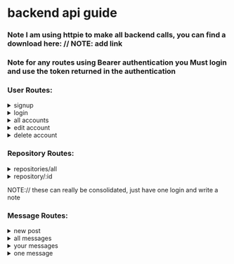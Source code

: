 # **backend api guide**
### **Note** I am using httpie to make all backend calls, you can find a download here: // NOTE: add link
### **Note** for any routes using Bearer authentication you **Must** login and use the token returned in the authentication




### User Routes:

<details><summary>signup</summary>
<p>

## POST: /api/signup
#### http POST localhost:8000/api/signup  password=123 email=absherlogan@gmail.com

```
HTTP/1.1 200 OK
Connection: keep-alive
Content-Length: 207
Content-Type: application/json; charset=utf-8
Date: Tue, 09 Oct 2018 20:32:16 GMT
ETag: W/"cf-j0f4nsY/RiDdqEsv3CVp111Phh4"
Set-Cookie: login-token=eyJhbGciOiJIUzI1NiIsInR5cCI6IkpXVCJ9.eyJ0b2tlbiI6IjIyMGFmNmMwMjc4MjdhZjcxZTk1YTgwNTJmOGVhNDQ5NzlhODM0NGRkZWM1OWFkZTMzYjE1ZDAzNjhkZGU1YzYiLCJpYXQiOjE1MzkxMTcxMzZ9.OxesvIKJpOiNgZsSZtScvC_KzAY_-49dR12qJyHOvTI; Max-Age=900000; Path=/; Expires=Sat, 20 Oct 2018 06:32:16 GMT
X-Powered-By: Express

"eyJhbGciOiJIUzI1NiIsInR5cCI6IkpXVCJ9.eyJ0b2tlbiI6IjIyMGFmNmMwMjc4MjdhZjcxZTk1YTgwNTJmOGVhNDQ5NzlhODM0NGRkZWM1OWFkZTMzYjE1ZDAzNjhkZGU1YzYiLCJpYXQiOjE1MzkxMTcxMzZ9.OxesvIKJpOiNgZsSZtScvC_KzAY_-49dR12qJyHOvTI"
```

</p>
</details>

<details><summary>login</summary>
<p>

## GET: /api/login
#### http -a absherlogan@gmail.com:123 GET localhost:8000/api/login

```
HTTP/1.1 200 OK
Connection: keep-alive
Content-Length: 226
Content-Type: application/json; charset=utf-8
Date: Tue, 09 Oct 2018 20:52:38 GMT
ETag: W/"e2-Ua/tX3cU0Ed06ScvrZiI+GlrQnw"
Set-Cookie: login-token=eyJhbGciOiJIUzI1NiIsInR5cCI6IkpXVCJ9.eyJ0b2tlbiI6IjE0MDJlNWZhYWMxZTZiYWI2NDQyM2MyYzZkZjI0ODY3MjUyZDEyZTM2YTBjMDNkOThmYTE3YzI2NmRiNjQwZjIiLCJpYXQiOjE1MzkxMTgzNTh9.TEXsbn2VaBRZJ8hIrUQ6r3MY33esJshWQ12mZWlVf2o; Max-Age=900000; Path=/; Expires=Sat, 20 Oct 2018 06:52:38 GMT
X-Powered-By: Express

{
    "__v": 0,
    "_id": "5bbd104f61fdf30d00163d77",
    "email": "absherlogan@gmail.com",
    "findHash": "1402e5faac1e6bab64423c2c6df24867252d12e36a0c03d98fa17c266db640f2",
    "password": "$2b$10$tH45HtJ4By.jIn.F9LokY.1iIHDIgBrcUxVI3b/qFLP6Oppuo3j3a"
}
```

</p>
</details>

<details><summary>all accounts</summary>
<p>

## GET: /api/allaccounts
#### http GET localhost:8000/api/allaccounts

```
HTTP/1.1 200 OK
Connection: keep-alive
Content-Length: 25
Content-Type: application/json; charset=utf-8
Date: Tue, 09 Oct 2018 20:48:33 GMT
ETag: W/"19-4pue+lS8iqXKAMmRQun4UZijiQE"
X-Powered-By: Express

[
    "absherlogan@gmail.com"
]
```

</p>
</details>

<details><summary>edit account</summary>
<p>

## PUT: /api/editaccount/:id
#### http -a absherlogan@gmail.com:123 PUT localhost:8000/api/editaccount/5bbd104f61fdf30d00163d77 email=newuser@new.com password=321

```
HTTP/1.1 200 OK
Connection: keep-alive
Content-Length: 163
Content-Type: application/json; charset=utf-8
Date: Tue, 09 Oct 2018 20:54:56 GMT
ETag: W/"a3-Yy1RCDkTOvD+s24aFE5fX3C7rpU"
X-Powered-By: Express

{
    "__v": 0,
    "_id": "5bbd104f61fdf30d00163d77",
    "email": "newuser@new.com",
    "findHash": "1402e5faac1e6bab64423c2c6df24867252d12e36a0c03d98fa17c266db640f2",
    "password": "321"
}
```

</p>
</details>

<details><summary>delete account</summary>
<p>

## DELETE: /api/deleteaccount/:id
#### http -a newuser@new.com:321 DELETE localhost:8000/api/deleteaccount/5bbd104f61fdf30d00163d77

```
HTTP/1.1 200 OK
Connection: keep-alive
Content-Length: 271
Content-Type: application/json; charset=utf-8
Date: Tue, 09 Oct 2018 21:06:30 GMT
ETag: W/"10f-Hwtvn8EOLbswQsW4xNao1iue5nc"
X-Powered-By: Express

{
    "$clusterTime": {
        "clusterTime": "6610466581401042945",
        "signature": {
            "hash": "l1pLszrCDncmLfpFHhGq0xGRFhg=",
            "keyId": "6609980859254571009"
        }
    },
    "electionId": "7fffffff0000000000000001",
    "n": 1,
    "ok": 1,
    "opTime": {
        "t": 1,
        "ts": "6610466581401042945"
    },
    "operationTime": "6610466581401042945"
}
```

</p>
</details>





### Repository Routes:

<details><summary>repositories/all</summary>
<p>


## GET: /api/repositories/all
#### http GET localhost:8000/api/repositories/all

```
HTTP/1.1 200 OK
Connection: keep-alive
Content-Length: 12061
Content-Type: application/json; charset=utf-8
Date: Mon, 08 Oct 2018 19:26:06 GMT
ETag: W/"2f1d-n9F5YEC0WhchowFM9Aj5N9BCCRo"
X-Powered-By: Express

[
    {
        "__v": 0,
        "_id": "5bbbae83841a2339b3f2d06c",
        "created_at": "2017-09-23T18:42:06Z",
        "name": "rapidcncmanufactoring",
        "size": 270,
        "updated_at": "2018-10-02T18:39:50Z"
    },
    {
        "__v": 0,
        "_id": "5bbbae83841a2339b3f2d06f",
        "created_at": "2018-05-26T18:21:02Z",
        "name": "my-javascript-algorithms",
        "size": 4,
        "updated_at": "2018-06-16T01:52:22Z"
    },
    {
        "__v": 0,
        "_id": "5bbbae83841a2339b3f2d073",
        "created_at": "2018-07-29T02:01:50Z",
        "name": "moch-facebook",
        "size": 24,
        "updated_at": "2018-08-10T05:27:17Z"
    },
    {
        "__v": 0,
        "_id": "5bbbae83841a2339b3f2d070",
        "created_at": "2017-12-03T23:08:53Z",
        "name": "random-things",
        "size": 1,
        "updated_at": "2017-12-03T23:08:53Z"
    },
    {
        "__v": 0,
        "_id": "5bbbae83841a2339b3f2d078",
        "created_at": "2017-08-08T16:03:12Z",
        "name": "seattle-javascript-401d17",
        "size": 2698,
        "updated_at": "2017-08-08T16:03:15Z"
    },
    {
        "__v": 0,
        "_id": "5bbbae83841a2339b3f2d072",
        "created_at": "2017-02-14T19:21:28Z",
        "name": "Grade-Fellows",
        "size": 217,
        "updated_at": "2017-05-10T21:23:43Z"
    },
    {
        "__v": 0,
        "_id": "5bbbae83841a2339b3f2d079",
        "created_at": "2017-03-21T23:24:44Z",
        "name": "06-ajax-and-json",
        "size": 425,
        "updated_at": "2017-03-21T23:24:46Z"
    }
]
```

</p>
</details>


<details><summary>repository/:id</summary>
<p>

## GET: /api/repositories/:id
#### http GET localhost:8000/api/repository/5bbbae83841a2339b3f2d06f/

```
HTTP/1.1 200 OK
Connection: keep-alive
Content-Length: 157
Content-Type: application/json; charset=utf-8
Date: Mon, 08 Oct 2018 19:51:39 GMT
ETag: W/"9d-gUc4kOig3LBk4+LdQxFBG6CfziY"
X-Powered-By: Express

{
    "__v": 0,
    "_id": "5bbbae83841a2339b3f2d06f",
    "created_at": "2018-05-26T18:21:02Z",
    "name": "my-javascript-algorithms",
    "size": 4,
    "updated_at": "2018-06-16T01:52:22Z"
}
```

</p>
</details>




NOTE:// these can really be consolidated, just have one login and write a note
### Message Routes:

<details><summary>new post</summary>
<p>

## GET: /api/login
#### http -a absherlogan@gmail.com:123 GET localhost:8000/api/login

```
HTTP/1.1 200 OK
Connection: keep-alive
Content-Length: 226
Content-Type: application/json; charset=utf-8
Date: Tue, 09 Oct 2018 20:52:38 GMT
ETag: W/"e2-Ua/tX3cU0Ed06ScvrZiI+GlrQnw"
Set-Cookie: login-token=eyJhbGciOiJIUzI1NiIsInR5cCI6IkpXVCJ9.eyJ0b2tlbiI6IjE0MDJlNWZhYWMxZTZiYWI2NDQyM2MyYzZkZjI0ODY3MjUyZDEyZTM2YTBjMDNkOThmYTE3YzI2NmRiNjQwZjIiLCJpYXQiOjE1MzkxMTgzNTh9.TEXsbn2VaBRZJ8hIrUQ6r3MY33esJshWQ12mZWlVf2o; Max-Age=900000; Path=/; Expires=Sat, 20 Oct 2018 06:52:38 GMT
X-Powered-By: Express

{
    "__v": 0,
    "_id": "5bbd104f61fdf30d00163d77",
    "email": "absherlogan@gmail.com",
    "findHash": "1402e5faac1e6bab64423c2c6df24867252d12e36a0c03d98fa17c266db640f2",
    "password": "$2b$10$tH45HtJ4By.jIn.F9LokY.1iIHDIgBrcUxVI3b/qFLP6Oppuo3j3a"
}
```

## POST: /api/message
#### http POST localhost:8000/api/message Authorization:'Bearer eyJhbGciOiJIUzI1NiIsInR5cCI6IkpXVCJ9.eyJ0b2tlbiI6IjE0MDJlNWZhYWMxZTZiYWI2NDQyM2MyYzZkZjI0ODY3MjUyZDEyZTM2YTBjMDNkOThmYTE3YzI2NmRiNjQwZjIiLCJpYXQiOjE1MzkxMTgzNTh9.TEXsbn2VaBRZJ8hIrUQ6r3MY33esJshWQ12mZWlVf2o' authorId=5bbd104f61fdf30d00163d77 text='cool thangs' title='new post'

```
HTTP/1.1 200 OK
Access-Control-Allow-Credentials: true
Access-Control-Allow-Origin: http://localhost:8080
Connection: keep-alive
Content-Length: 125
Content-Type: application/json; charset=utf-8
Date: Fri, 16 Nov 2018 00:01:10 GMT
ETag: W/"7d-SwbyAM8EnPTmPyeDVja/VQkB040"
Vary: Origin
X-Powered-By: Express
set-cookie: connect.sid=s%3AM7XiWPIaayr7qIOAi8HUsfnDcwzmrwpQ.ip5j2k3GlVlPFkMIDyKSW0IFTprOmoi2%2Btp8uaI3F0M; Path=/; HttpOnly

{
    "__v": 0,
    "_id": "5bee08c69e0abbc5e99c7ba7",
    "authorId": "5bbd104f61fdf30d00163d77",
    "comments": [],
    "text": "cool thangs",
    "title": "new post"
}
```

</p>
</details>


<details><summary>all messages</summary>
<p>

## GET: /api/login
#### http -a absherlogan@gmail.com:123 GET localhost:8000/api/login

```
HTTP/1.1 200 OK
Connection: keep-alive
Content-Length: 226
Content-Type: application/json; charset=utf-8
Date: Tue, 09 Oct 2018 20:52:38 GMT
ETag: W/"e2-Ua/tX3cU0Ed06ScvrZiI+GlrQnw"
Set-Cookie: login-token=eyJhbGciOiJIUzI1NiIsInR5cCI6IkpXVCJ9.eyJ0b2tlbiI6IjE0MDJlNWZhYWMxZTZiYWI2NDQyM2MyYzZkZjI0ODY3MjUyZDEyZTM2YTBjMDNkOThmYTE3YzI2NmRiNjQwZjIiLCJpYXQiOjE1MzkxMTgzNTh9.TEXsbn2VaBRZJ8hIrUQ6r3MY33esJshWQ12mZWlVf2o; Max-Age=900000; Path=/; Expires=Sat, 20 Oct 2018 06:52:38 GMT
X-Powered-By: Express

{
    "__v": 0,
    "_id": "5bbd104f61fdf30d00163d77",
    "email": "absherlogan@gmail.com",
    "findHash": "1402e5faac1e6bab64423c2c6df24867252d12e36a0c03d98fa17c266db640f2",
    "password": "$2b$10$tH45HtJ4By.jIn.F9LokY.1iIHDIgBrcUxVI3b/qFLP6Oppuo3j3a"
}
```

## POST: /api/message/all
#### http GET localhost:8000/api/message/all Authorization:'Bearer eyJhbGciOiJIUzI1NiIsInR5cCI6IkpXVCJ9.eyJ0b2tlbiI6IjJkMzc5ZjYyYzk2Nzk5N2VhNWJiMjY2NGE0YjFiZDRkMjllZDQyNGQzYWM3YjlhZWNlNGNjNDMwN2M4ZjA5MWQiLCJpYXQiOjE1NDIzMjIyODZ9.3NA07bXGVjU1B81YpsD9tM4ekVhxvbZNUAUjr4bjlMo'

```
HTTP/1.1 200 OK
Access-Control-Allow-Credentials: true
Access-Control-Allow-Origin: http://localhost:8080
Connection: keep-alive
Content-Length: 253
Content-Type: application/json; charset=utf-8
Date: Fri, 16 Nov 2018 00:05:06 GMT
ETag: W/"fd-CJ/XsUPKmwGJBNEXdiFwFyGs8Mw"
Vary: Origin
X-Powered-By: Express
set-cookie: connect.sid=s%3AdmXN71WPKtmE3BNwlwQ1rw8LMpmSzqtF.ZjF4a9gJndmAWYv77sy3RA7ZqjKTPsp%2B9kjJX4UOr4c; Path=/; HttpOnly

[
    {
        "__v": 0,
        "_id": "5bedfa379e0abbc5e99c7ba6",
        "authorId": "5bbd104f61fdf30d00163d77",
        "comments": "",
        "text": "cool thangs",
        "title": "new post"
    },
    {
        "__v": 0,
        "_id": "5bee08c69e0abbc5e99c7ba7",
        "authorId": "5bbd104f61fdf30d00163d77",
        "comments": "",
        "text": "cooler thangs",
        "title": "newer post"
    }
]
```

</p>
</details>


<details><summary>your messages</summary>
<p>

## GET: /api/login
#### http -a absherlogan@gmail.com:123 GET localhost:8000/api/login

```
HTTP/1.1 200 OK
Connection: keep-alive
Content-Length: 226
Content-Type: application/json; charset=utf-8
Date: Tue, 09 Oct 2018 20:52:38 GMT
ETag: W/"e2-Ua/tX3cU0Ed06ScvrZiI+GlrQnw"
Set-Cookie: login-token=eyJhbGciOiJIUzI1NiIsInR5cCI6IkpXVCJ9.eyJ0b2tlbiI6IjE0MDJlNWZhYWMxZTZiYWI2NDQyM2MyYzZkZjI0ODY3MjUyZDEyZTM2YTBjMDNkOThmYTE3YzI2NmRiNjQwZjIiLCJpYXQiOjE1MzkxMTgzNTh9.TEXsbn2VaBRZJ8hIrUQ6r3MY33esJshWQ12mZWlVf2o; Max-Age=900000; Path=/; Expires=Sat, 20 Oct 2018 06:52:38 GMT
X-Powered-By: Express

{
    "__v": 0,
    "_id": "5bbd104f61fdf30d00163d77",
    "email": "absherlogan@gmail.com",
    "findHash": "1402e5faac1e6bab64423c2c6df24867252d12e36a0c03d98fa17c266db640f2",
    "password": "$2b$10$tH45HtJ4By.jIn.F9LokY.1iIHDIgBrcUxVI3b/qFLP6Oppuo3j3a"
}
```

## POST: /api/message/self/:id
#### http GET localhost:8000/api/message/self/5bbd104f61fdf30d00163d77 Authorization:'Bearer eyJhbGciOiJIUzI1NiIsInR5cCI6IkpXVCJ9.eyJ0b2tlbiI6IjJkMzc5ZjYyYzk2Nzk5N2VhNWJiMjY2NGE0YjFiZDRkMjllZDQyNGQzYWM3YjlhZWNlNGNjNDMwN2M4ZjA5MWQiLCJpYXQiOjE1NDIzMjIyODZ9.3NA07bXGVjU1B81YpsD9tM4ekVhxvbZNUAUjr4bjlMo'

```
HTTP/1.1 200 OK
Access-Control-Allow-Credentials: true
Access-Control-Allow-Origin: http://localhost:8080
Connection: keep-alive
Content-Length: 253
Content-Type: application/json; charset=utf-8
Date: Fri, 16 Nov 2018 00:05:06 GMT
ETag: W/"fd-CJ/XsUPKmwGJBNEXdiFwFyGs8Mw"
Vary: Origin
X-Powered-By: Express
set-cookie: connect.sid=s%3AdmXN71WPKtmE3BNwlwQ1rw8LMpmSzqtF.ZjF4a9gJndmAWYv77sy3RA7ZqjKTPsp%2B9kjJX4UOr4c; Path=/; HttpOnly

[
    {
        "__v": 0,
        "_id": "5bedfa379e0abbc5e99c7ba6",
        "authorId": "5bbd104f61fdf30d00163d77",
        "comments": "",
        "text": "cool thangs",
        "title": "new post"
    },
    {
        "__v": 0,
        "_id": "5bee08c69e0abbc5e99c7ba7",
        "authorId": "5bbd104f61fdf30d00163d77",
        "comments": "",
        "text": "cooler thangs",
        "title": "newer post"
    }
]
```

</p>
</details>


<details><summary>one message</summary>
<p>

## GET: /api/login
#### http -a absherlogan@gmail.com:123 GET localhost:8000/api/login

```
HTTP/1.1 200 OK
Connection: keep-alive
Content-Length: 226
Content-Type: application/json; charset=utf-8
Date: Tue, 09 Oct 2018 20:52:38 GMT
ETag: W/"e2-Ua/tX3cU0Ed06ScvrZiI+GlrQnw"
Set-Cookie: login-token=eyJhbGciOiJIUzI1NiIsInR5cCI6IkpXVCJ9.eyJ0b2tlbiI6IjE0MDJlNWZhYWMxZTZiYWI2NDQyM2MyYzZkZjI0ODY3MjUyZDEyZTM2YTBjMDNkOThmYTE3YzI2NmRiNjQwZjIiLCJpYXQiOjE1MzkxMTgzNTh9.TEXsbn2VaBRZJ8hIrUQ6r3MY33esJshWQ12mZWlVf2o; Max-Age=900000; Path=/; Expires=Sat, 20 Oct 2018 06:52:38 GMT
X-Powered-By: Express

{
    "__v": 0,
    "_id": "5bbd104f61fdf30d00163d77",
    "email": "absherlogan@gmail.com",
    "findHash": "1402e5faac1e6bab64423c2c6df24867252d12e36a0c03d98fa17c266db640f2",
    "password": "$2b$10$tH45HtJ4By.jIn.F9LokY.1iIHDIgBrcUxVI3b/qFLP6Oppuo3j3a"
}
```

## POST: /api/message/:id
#### http GET localhost:8000/api/message/5bedfa379e0abbc5e99c7ba6 Authorization:'Bearer eyJhbGciOiJIUzI1NiIsInR5cCI6IkpXVCJ9.eyJ0b2tlbiI6IjJkMzc5ZjYyYzk2Nzk5N2VhNWJiMjY2NGE0YjFiZDRkMjllZDQyNGQzYWM3YjlhZWNlNGNjNDMwN2M4ZjA5MWQiLCJpYXQiOjE1NDIzMjIyODZ9.3NA07bXGVjU1B81YpsD9tM4ekVhxvbZNUAUjr4bjlMo'

```
HTTP/1.1 200 OK
Access-Control-Allow-Credentials: true
Access-Control-Allow-Origin: http://localhost:8080
Connection: keep-alive
Content-Length: 125
Content-Type: application/json; charset=utf-8
Date: Fri, 16 Nov 2018 00:24:49 GMT
ETag: W/"7d-2cSgoICnt6EY0VdNTjAN1oM0uQA"
Vary: Origin
X-Powered-By: Express
set-cookie: connect.sid=s%3AMt40DNcZX3C_FGtPfjYQJG-PuTVF9yLQ.S1tGNhixxMRFG92LGzHX60JNQtM1188HiBysEBtt%2FF8; Path=/; HttpOnly

{
    "__v": 0,
    "_id": "5bedfa379e0abbc5e99c7ba6",
    "authorId": "141243243",
    "comments": "",
    "text": "yeah yeah yeah",
    "title": "cool things"
}
```

</p>
</details>
